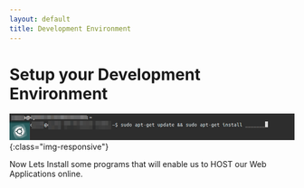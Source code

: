 ```yaml
---
layout: default
title: Development Environment
---
```


# Setup your Development Environment

![image-title-here](/img/posts_Schematics/installationCommand.png){:class="img-responsive"}

Now Lets Install some programs that will enable us to HOST our Web Applications online.
